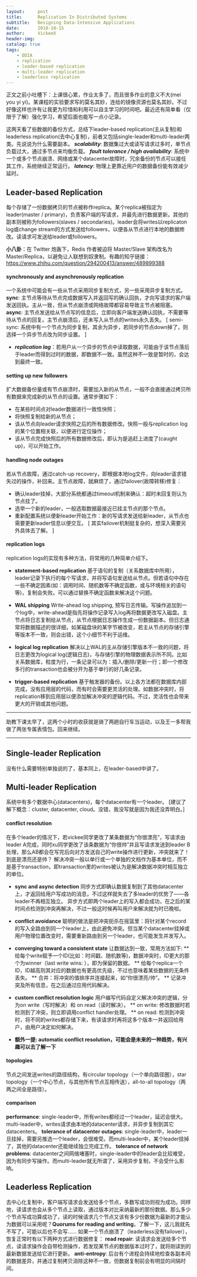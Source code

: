 ```yaml
---
layout:     post
title:      Replication In Distributed Systems
subtitle:   Designing Data-Intensive Applications
date:       2018-10-15
author:     VickeeX
header-img:
catalog: true
tags:
    - DDIA
    - replication
    - leader-based replication
    - multi-leader replication
    - leaderless replication
---
```


正文之前小吐槽下：上课很心累，作业太多了，而且很多作业的意义不大(mei you yi yi)。某课程的实验要求写的莫名其妙，连给的镜像资源也莫名其妙。不过好像这样也许有让我更为珍惜和利用可以自主学习的时间吧。最近还有简单看（仅限于了解）强化学习，希望后面也能写一点小记录。

这两天看了些数据的备份方式，总结下leader-based replication(主从复制)和leaderless replication(去中心复制)，前者又包括single-leader和multi-leader两类。先说说为什么需要副本。
 ***scalability***: 数据集过大或读写请求过多时，单节点负载过大，通过多节点来均衡负载。
***fault tolerance / high availability***: 系统中一个或多个节点崩溃、网络或某个datacenter故障时，冗余备份的节点可以接任其工作，系统继续正常运行。
***latency***: 物理上更靠近用户的数据备份能有效减少延时。

## Leader-based Replication
每个存储了一份数据拷贝的节点被称作replica。某个replica被指定为leader(master / primary)，负责客户端的写请求，并最先进行数据更新。其他的副本则被称为followers(slaves / secondaries)。leader会将writes以replicaton log或change stream的方式发送给followers，以便各从节点进行本地的数据修改。读请求可发送给leader或followers。

**小八卦**：在 Twitter 炮轰下，Redis 作者被迫将 Master/Slave 架构改名为 Master/Replica，以避免让人联想到奴隶制。有趣的知乎链接：https://www.zhihu.com/question/294200413/answer/489899388

#### synchronously and asynchronously replication
一个系统中可能会有一些从节点采用同步复制方式，另一些采用异步复制方式。
**sync**: 主节点等待从节点完成数据写入并返回写的确认回执，才向写请求的客户端发送回执。主从一致，但从节点崩溃或网络故障都容易导致主节点被阻塞。
**async**: 主节点发送给从节点写的信息后，立即向客户端发送确认回执，不需要等待从节点的回复。主节点崩溃后，还未写入从节点的writes永久丢失。
[ semi-sync: 系统中有一个节点为同步复制，其余为异步，若同步的节点down掉了，则选择一个异步节点改为同步设置。 ]
* ***replication lag***：若用户从一个异步的节点中读取数据，可能由于该节点落后于leader而得到过时的数据，即数据不一致。虽然这种不一致是暂时的，会达到最终一致。

#### setting up new followers
扩大数据备份量或有节点崩溃时，需要加入新的从节点，一般不会直接通过拷贝所有数据来完成新的从节点的设置。通常步骤如下：
* 在某些时间点对leader数据进行一致性快照；
* 将快照复制给新的从节点；
* 该从节点向leader请求快照之后的所有数据修改。快照一般与replication log的某个位置相关联，以便进行定位操作；
* 该从节点完成快照后的所有数据修改后，即认为是追赶上进度了(caught up)，可以开始工作。

#### handling node outages
若从节点故障，通过catch-up recovery，即根据本地log文件，向leader请求错失过的操作，补回来。主节点故障，就麻烦了，通过failover(故障转移)修复：
* 确认leader挂掉，大部分系统都通过timeout机制来确认：超时未回复则认为节点挂了。
* 选举一个新的leader，一般选取数据最接近已挂主节点的那个节点。
* 重新配置系统以便新leader开始工作：新的写请求发送给新leader，从节点也需要更新leader信息以便交互。
[ 其实failover机制挺复杂的，想深入需要另外具体去了解。 ]

#### replication logs
replication logs的实现有多种方法，将常用的几种简单介绍下。
* **statement-based replication**
基于语句的复制（关系数据库中所用），leader记录下执行的每个写请求，并将写语句发送给从节点。但若语句中存在一些不确定因素(如：调用时间、随机数等不确定函数，或与环境相关的语句等)，复制会失败。可以通过替换不确定函数来解决这个问题。

* **WAL shipping**
Write-ahead log shipping, 预写日志传输。写操作追加到一个log中，write-ahead是指先将操作记录写入log再将数据更改写入磁盘。主节点将日志复制给从节点，从节点根据日志操作生成一份数据副本。但日志通常将数据描述的很详细，如某磁盘块的某字节被改变，若主从节点的存储引擎等版本不一致，则会出错，这个小细节不利于运维。

* **logical log replication**
解决以上WAL的主从存储引擎版本不一致的问题，将日志更改为logical log(逻辑日志)，与存储引擎的物理数据表示所不同。比如关系数据库，粒度为行，一条记录可以为：插入/删除/更新一行；即一个修改多行的transaction也会被分开为基于单行的好几条记录。

* **trigger-based replication**
基于触发器的备份。以上各方法都在数据库内部完成，没有应用层的代码，而有时会需要更灵活的处理。如数据冲突时，将replication移到应用层以便添加解决冲突的逻辑代码。不过，灵活性也会带来更大的开销或其他问题。

******
助教下课太早了，这两个小时的收获就是骑了两趟自行车当运动，以及王一多帮我做了两张专属表情包。回来继续。
******

## Single-leader Replication
没有什么需要特别单独说的了，基本同上，在leader-based中讲了。

## Multi-leader Replication
系统中有多个数据中心(datacenters)，每个datacenter有一个leader。
[建议了解下概念：cluster, datacenter, cloud。没错，我没写就是因为我还没弄明白。]

#### conflict resolution
在多个leader的情况下，若vickee同学更改了某条数据为“你很漂亮”，写请求由leader A完成，同时xu同学更改了该条数据为“你很帅”并且写请求发送到leader B处理，那么AB都会在写完后向对方发送自己的write操作进行更新，冲突就来了！到底是漂亮还是帅？
解决冲突一般以单行或一个单独的文档作为基本单位，而不是基于transaction，即transaction里的writes被认为是解决数据冲突时相互独立的单位。

* **sync and async detection**
同步方式即确认数据复制到了其他datacenter上，才返回给用户写成功的消息，不过这样就失去了多leader的优势了——各leader不再相互独立。
异步方式即两个leader上的写入都会成功，在之后的某时间点检测到冲突再解决，不过一般这时候再叫用户来解决就为时已晚啦。

* **conflict avoidance**
聪明的做法是把冲突扼杀在摇篮里：将针对某个record的写入全路由到同一个leader上，由此避免冲突。但当某个datacenter挂掉或用户物理位置改变时，需要重新路由到另一个leader，也可能发生并发写入。

* **converging toward a consistent state**
让数据达到一致，常用方法如下:
** 给每个write赋予一个ID(比如：时间戳、随机数等)，数据冲突时，ID更大的那个为winner（last write wins: ），即为保留的数据。
** 给每个replica一个ID，ID越高则其对应的数据也有更高优先级，不过也意味着某些数据的无条件丢失。
** 合并：将冲突的值排序并连接起来，如“你很漂亮/帅”。
** 记录冲突及所有信息，在之后通过应用代码解决。

* **custom conflict resolution logic**
用户编写代码自定义解决冲突的逻辑，分为on write（写时解决）和 on read（读时解决）。
** on write: 修改数据时若检测到了冲突，则立即调用conflict handler处理。
** on read: 检测到冲突时，将不同的writes都存储下来，有读请求时再将这多个版本一并返回给用户，由用户决定如何解决。

* **额外一提: automatic conflict resolution，可能会是未来的一种趋势，有兴趣可以去了解一下**

#### topologies
节点之间发送writes的路径结构，有circular topology（一个单向路径圈），star topology（一个中心节点，与其他所有节点互相传送），all-to-all topology（两两之间全是路径）。

#### comparison
**performance**: single-leader中，所有writes都经过一个leader，延迟会很大。multi-leader中，writes请求由本地的datacenter请求，并异步复制到其它datacenters。
**tolerance of datacenter outages**: single-leader中，leader一旦挂掉，需要另推选一个leader，会很难受。而multi-leader中，某个leader挂掉了，其他的datacenter还能继续独立完成工作。
**tolerance of network problems**: datacenter之间网络堵塞时，single-leader中的leader会比较难受，因为有同步写操作。而multi-leader就无所谓了，采用异步复制，不会受什么影响。

## Leaderless Replication
去中心化复制中，客户端写请求会发送给多个节点，多数写成功则视为成功。同样地，读请求也会从多个节点上读取，通过版本对比采纳最新的那份数据。那么多少个节点写成功算成功了，读的时候请求几个节点又该有多少份数据为最新的才能认为数据可以采用呢？**Quorums for reading and writing**，了解一下，这儿我就先不写了，可能以后也不会写......
如果一个节点崩溃了（leaderless没有failover），恢复正常时有以下两种方式进行数据修复：
**read repair**: 读请求会发送给多个节点，读请求操作会自带检测操作，若发现某节点的数据版本过时了，就将刚读到的最新数据发送给它进行更新。
**anti-entropy**: 后台有个进程会持续地检查各副本间的数据差异，并通过复制拷贝消除这种不一致，但数据复制前会有明显的间隔时间。